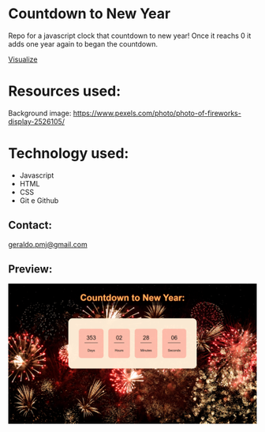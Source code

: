 # Countdown to New Year
Repo for a javascript clock that countdown to new year! Once it reachs 0 it adds one year again to began the countdown.

[Visualize](https://geraldopmj.github.io/CountdownNewYear/)

# Resources used:

Background image: https://www.pexels.com/photo/photo-of-fireworks-display-2526105/

# Technology used:

- Javascript
- HTML
- CSS
- Git e Github

## Contact:

geraldo.pmj@gmail.com

## Preview:

![preview](./preview.png)
